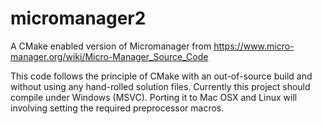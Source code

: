 # micromanager2
A CMake enabled version of Micromanager from https://www.micro-manager.org/wiki/Micro-Manager_Source_Code

This code follows the principle of CMake with an out-of-source build and without using any hand-rolled solution files. Currently this project should compile under Windows (MSVC). Porting it to Mac OSX and Linux will involving setting the required preprocessor macros.
